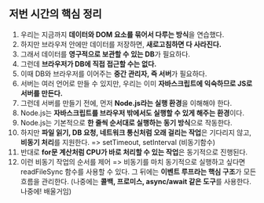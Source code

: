 ## 저번 시간의 핵심 정리

1. 우리는 지금까지 **데이터와 DOM 요소를 묶어서 다루는 방식**을 연습했다.
2. 하지만 브라우저 안에만 데이터를 저장하면, **새로고침하면 다 사라진다.**
3. 그래서 데이터를 **영구적으로 보관할 수 있는 DB**가 필요하다.
4. 그런데 **브라우저가 DB에 직접 접근할 수는 없다.**
5. 이때 DB와 브라우저를 이어주는 **중간 관리자, 즉 서버**가 필요하다.
6. 서버는 여러 언어로 만들 수 있지만, 우리는 이미 **자바스크립트에 익숙하므로 JS로 서버를 만든다.**
7. 그런데 서버를 만들기 전에, 먼저 **Node.js라는 실행 환경**을 이해해야 한다.
8. Node.js는 **자바스크립트를 브라우저 밖에서도 실행할 수 있게 해주는 환경**이다.
9. Node.js는 기본적으로 **한 줄씩 순서대로 실행하는 동기 방식**으로 작동한다.
10. 하지만 **파일 읽기, DB 요청, 네트워크 통신처럼 오래 걸리는 작업**은 기다리지 않고, **비동기 처리**를 지원한다. => setTimeout, setInterval (비동기함수)
11. 반대로 **for문 계산처럼 CPU가 바로 처리할 수 있는 작업**은 동기적으로 진행된다.
12. 이런 비동기 작업의 순서를 제어 => 비동기를 마치 동기적으로 실행하고 싶다면 readFileSync 함수를 사용할 수 있다.
    그 뒤에는 **이벤트 루프라는 핵심 구조**가 모든 흐름을 관리한다.
    (나중에는 **콜백, 프로미스, async/await 같은 도구**를 사용한다. 나중에! 배울거임)



